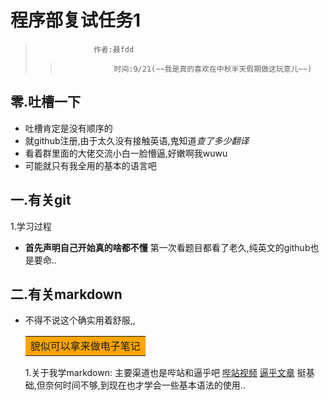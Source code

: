 
# 程序部复试任务1
>                  作者:聂fdd
>>                 时间:9/21(~~我是真的喜欢在中秋半天假期做这玩意儿~~)  
## 零.吐槽一下
- 吐槽肯定是没有顺序的
- 就github注册,由于太久没有接触英语,鬼知道*查了多少翻译*
- 看着群里面的大佬交流小白一脸懵逼,好嫩啊我wuwu
- 可能就只有我全用的基本的语言吧
## 一.有关git
1.学习过程
- **首先声明自己开始真的啥都不懂**  第一次看题目都看了老久,纯英文的github也是要命..
## 二.有关markdown
- 不得不说这个确实用着舒服,,<table><tr><td bgcolor=orange>貌似可以拿来做电子笔记</table>
1.关于我学markdown:
  主要渠道也是哔站和逼乎吧
  [哔站视频](https://www.bilibili.com/video/BV1hJ411X75X?spm_id_from=333.1007.top_right_bar_window_default_collection.content.click)
  [逼乎文章](https://zhuanlan.zhihu.com/p/265362706)
  挺基础,但奈何时间不够,到现在也才学会一些基本语法的使用..
